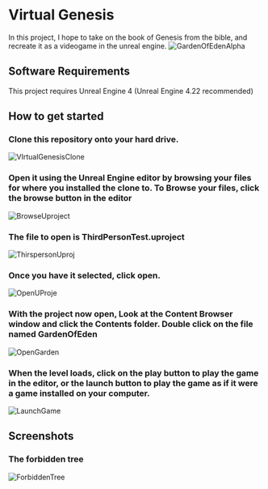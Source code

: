 # Virtual Genesis

In this project, I hope to take on the book of Genesis from the bible, and recreate it as a videogame in the unreal engine.
![GardenOfEdenAlpha](https://user-images.githubusercontent.com/49766065/61178886-3560b900-a5ac-11e9-9a7a-26f736237f7f.JPG)

## Software Requirements

This project requires Unreal Engine 4 (Unreal Engine 4.22 recommended)

## How to get started
### Clone this repository onto your hard drive.

![VIrtualGenesisClone](https://user-images.githubusercontent.com/49766065/61009392-5f557980-a327-11e9-8c1d-02c3d6f39102.PNG)

### Open it using the Unreal Engine editor by browsing your files for where you installed the clone to. To Browse your files, click the browse button in the editor

![BrowseUproject](https://user-images.githubusercontent.com/49766065/61009764-aabc5780-a328-11e9-9f0a-b755172b722f.PNG)

### The file to open is ThirdPersonTest.uproject

![ThirspersonUproj](https://user-images.githubusercontent.com/49766065/61009614-18b44f00-a328-11e9-9437-630c2ee1d889.PNG)

### Once you have it selected, click open.

![OpenUProje](https://user-images.githubusercontent.com/49766065/61009792-c58ecc00-a328-11e9-8269-b2f97720ca55.PNG)

### With the project now open, Look at the Content Browser window and click the Contents folder. Double click on the file named GardenOfEden

![OpenGarden](https://user-images.githubusercontent.com/49766065/60828366-11921300-a167-11e9-891e-a857960abb08.PNG)

### When the level loads, click on the play button to play the game in the editor, or the launch button to play the game as if it were a game installed on your computer.

![LaunchGame](https://user-images.githubusercontent.com/49766065/60828603-af85dd80-a167-11e9-88f2-07649678914d.PNG)

## Screenshots

### The forbidden tree
![ForbiddenTree](https://user-images.githubusercontent.com/49766065/61431313-e8e5e800-a8e1-11e9-94fd-1ddefdaf6ccc.JPG)
